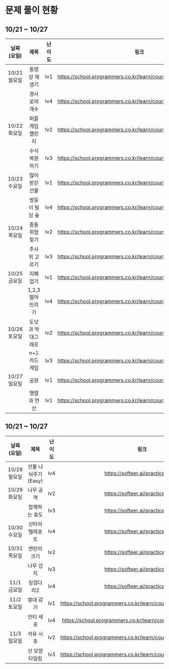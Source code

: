 # 문제 풀이 현황

## 10/21 ~ 10/27

|날짜(요일)|제목|난이도|링크|김태경|김민채|
|:---:|:---:|:---:|:---:|:---:|:---:|
|10/21 월요일|동영상 재생기|lv1|https://school.programmers.co.kr/learn/courses/30/lessons/340213|O|O|
||경사로의 개수|lv4|https://school.programmers.co.kr/learn/courses/30/lessons/214290|||
|10/22 화요일|퍼즐게임 챌린지|lv2|https://school.programmers.co.kr/learn/courses/30/lessons/340212||O|
||수식 복원하기|lv3|https://school.programmers.co.kr/learn/courses/30/lessons/340210|||
|10/23 수요일|많이 받은 선물|lv1|https://school.programmers.co.kr/learn/courses/30/lessons/258712||O|
||쌍둥이 빌딩 숲|lv4|https://school.programmers.co.kr/learn/courses/30/lessons/140105|||
|10/24 목요일|충돌위험 찾기|lv2|https://school.programmers.co.kr/learn/courses/30/lessons/340211|||
||주사위 고르기|lv3|https://school.programmers.co.kr/learn/courses/30/lessons/258709|||
|10/25 금요일|지폐 접기|lv1|https://school.programmers.co.kr/learn/courses/30/lessons/340199|||
||1,2,3 떨어뜨리기|lv4|https://school.programmers.co.kr/learn/courses/30/lessons/150364|||
|10/26 토요일|도넛과 막대그래프|lv2|https://school.programmers.co.kr/learn/courses/30/lessons/258711|||
||n+1 카드게임|lv3|https://school.programmers.co.kr/learn/courses/30/lessons/258707|||
|10/27 일요일|공원|lv1|https://school.programmers.co.kr/learn/courses/30/lessons/340198|||
||행렬과 연산|lv1|https://school.programmers.co.kr/learn/courses/30/lessons/118670|||


## 10/21 ~ 10/27
|날짜(요일)|제목|난이도|링크|김태경|김민채|
|:---:|:---:|:---:|:---:|:---:|:---:|
|10/28 월요일|선물 나눠주기 (Easy)|lv4|https://softeer.ai/practice/9665|||
|10/29 화요일|나무 공격|lv2|https://softeer.ai/practice/9657|O|O|
||함께하는 효도|lv3|https://softeer.ai/practice/7727||O|
|10/30 수요일|산타의 텔레포트|lv4|https://softeer.ai/practice/7420|||
|10/31 목요일|연탄의 크기|lv2|https://softeer.ai/practice/7628|O||
||나무 섭지|lv3|https://softeer.ai/practice/7726|O||
|11/1 금요일|징검다리2|lv4|https://softeer.ai/practice/6290|||
|11/2 토요일|붕대 감기|lv1|https://school.programmers.co.kr/learn/courses/30/lessons/250137|||
||안티 세포|lv4|https://school.programmers.co.kr/learn/courses/30/lessons/86054|||
|11/3 일요일|석유 시추|lv2|https://school.programmers.co.kr/learn/courses/30/lessons/250136|||
||산 모양 타일링|lv3|https://school.programmers.co.kr/learn/courses/30/lessons/258705|||
